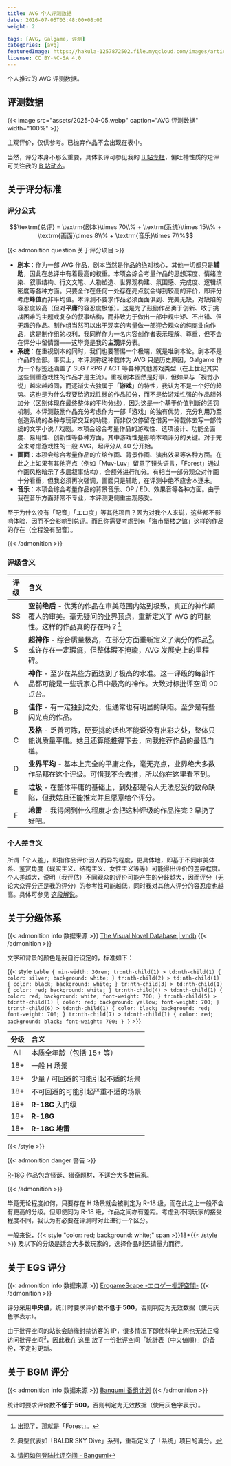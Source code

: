 ```yaml
---
title: AVG 个人评测数据
date: 2016-07-05T03:48:00+08:00
weight: 2

tags: [AVG, Galgame, 评测]
categories: [avg]
featuredImage: https://hakula-1257872502.file.myqcloud.com/images/article-covers/yuki.webp
license: CC BY-NC-SA 4.0
---
```


个人推过的 AVG 评测数据。

<!--more-->

## 评测数据

{{< image src="assets/2025-04-05.webp" caption="AVG 评测数据" width="100%" >}}

主观评价，仅供参考。已抛弃作品不会出现在表中。

当然，评分本身不那么重要，具体长评可参见我的 [B 站专栏][avg-bilibili]，偏吐槽性质的短评可关注我的 [B 站动态][posts-bilibili]。

[avg-bilibili]: https://www.bilibili.com/read/readlist/rl228822
[posts-bilibili]: https://space.bilibili.com/3507112/dynamic

## 关于评分标准

### 评分公式

$$\textrm{总评} = \textrm{剧本}\times 70\\% + \textrm{系统}\times 15\\% + \textrm{画面}\times 8\\% + \textrm{音乐}\times 7\\%$$

{{< admonition question 关于评分项目 >}}

- **剧本**：作为一部 AVG 作品，剧本当然是作品的绝对核心，其他一切都只是**辅助**，因此在总评中有着最高的权重。本项会综合考量作品的思想深度、情绪渲染、叙事结构、行文文笔、人物塑造、世界观构建、氛围感、完成度、逻辑缜密度等各种方面。只要全作在任何一处存在亮点就会得到较高的评价，即评分考虑**峰值**而非平均值。本评测不要求作品必须面面俱到、完美无缺，对缺陷的容忍度较高（但对**平庸**的容忍度极低）。这是为了鼓励作品勇于创新、敢于挑战困难的主题或复杂的叙事结构，而非致力于做出一部中规中矩、不出错、但无趣的作品。制作组当然可以出于现实的考量做一部迎合观众的纯商业向作品，这是制作组的权利，我同样作为一名内容创作者表示理解、尊重，但不会在评分中留情面——这毕竟是我的**主观**评分表。
- **系统**：在重视剧本的同时，我们也要警惕一个极端，就是唯剧本论。剧本不是作品的全部。事实上，本评测称这种载体为 AVG 只是历史原因，Galgame 作为一个标签还涵盖了 SLG / RPG / ACT 等各种其他游戏类型（在上世纪其实这些侧重游戏性的作品才是主流）。重视剧本固然是好事，但如果与「视觉小说」越来越趋同，而逐渐失去独属于「**游戏**」的特性，我认为不是一个好的趋势。这也是为什么我要给游戏性弱的作品扣分，而不是给游戏性强的作品额外加分（区别体现在最终整体的平均分线），因为这是一个基于价值判断的惩罚机制。本评测鼓励作品充分考虑作为一部「游戏」的独有优势，充分利用乃至创造系统的各种与玩家交互的功能，而非仅仅停留在借另一种载体去写一部传统的文字小说 / 戏剧。本项会综合考量作品的游戏性、选项设计、功能全面度、易用性、创新性等各种方面，其中游戏性是影响本项评分的关键。对于完全未考虑游戏性的一般 AVG，起评分从 40 分开始。
- **画面**：本项会综合考量作品的立绘作画、背景作画、演出效果等各种方面。在此之上如果有其他亮点（例如「Muv-Luv」留意了镜头语言，「Forest」通过作画风格暗示了多层叙事结构），会额外进行加分。有相当一部分观众对作画十分看重，但我必须再次强调，画面只是辅助，在评测中绝不应舍本逐末。
- **音乐**：本项会综合考量作品的背景音乐、OP / ED、效果音等各种方面。由于我在音乐方面非常不专业，本评测更侧重主观感受。

至于为什么没有「配音」「エロ度」等其他项目？因为对我个人来说，这些都不影响体验，因而不会影响到总评。而且你需要考虑到有「海市蜃楼之馆」这样的作品的存在（全程没有配音）。

{{< /admonition >}}

### 评级含义

| 评级  | 含义                                                                                                                                                |
| :---: | :-------------------------------------------------------------------------------------------------------------------------------------------------- |
|  SS   | **空前绝后** - 优秀的作品在审美范围内达到极致，真正的神作颠覆人的审美。毫无疑问的业界顶点，重新定义了 AVG 的可能性。这样的作品真的存在吗？[^forest] |
|   S   | **超神作** - 综合质量极高，在部分方面重新定义了满分的作品[^bsd]。或许存在一定瑕疵，但整体瑕不掩瑜，AVG 发展史上的里程碑。                           |
|   A   | **神作** - 至少在某些方面达到了极高的水准。这一评级的每部作品都可能是一些玩家心目中最高的神作。大致对标批评空间 90 点台。                           |
|   B   | **佳作** - 有一定独到之处，但通常也有明显的缺陷。至少是有些闪光点的作品。                                                                           |
|   C   | **及格** - 乏善可陈，硬要挑的话也不能说没有出彩之处，整体只能说质量平庸。姑且还算能推得下去，向我推荐作品的最低门槛。                               |
|   D   | **业界平均** - 基本上完全的平庸之作，毫无亮点，业界绝大多数作品都在这个评级。可惜我不会去推，所以你在这里看不到。                                   |
|   E   | **垃圾** - 在整体平庸的基础上，到处都是令人无法忍受的致命缺陷，但我姑且还能推完并且愿意给个评分。                                                   |
|   F   | **地雷** - 我得闲到什么程度才会把这种评级的作品推完？早扔了好吧。                                                                                   |

[^forest]: 出现了，那就是「Forest」。
[^bsd]: 典型代表如「BALDR SKY Dive」系列，重新定义了「系统」项目的满分。

### 个人差含义

所谓「个人差」，即指作品评价因人而异的程度，更具体地，即基于不同审美体系、鉴赏角度（现实主义、结构主义、女性主义等等）可能得出评价的差异程度。个人差越大，说明（我评估）不同观众的评价可能产生的分歧越大，因而评分（无论大众评分还是我的评分）的参考性可能越低，同时我对其他人评分的容忍度也越高。具体可参见 [这段解说](https://www.bilibili.com/opus/867983182249590789)。

## 关于分级体系

{{< admonition info 数据来源 >}}
[The Visual Novel Database | vndb](https://vndb.org/v/all?q=;fil=tagspoil-0;rfil=;o=d;s=rating)
{{< /admonition >}}

文字和背景的颜色是我自行设定的，标准如下：

{{< style `
table {
  min-width: 30rem;
  tr:nth-child(1) > td:nth-child(1) { color: silver; background: white; }
  tr:nth-child(2) > td:nth-child(1) { color: black; background: white; }
  tr:nth-child(3) > td:nth-child(1) { color: red; background: white; }
  tr:nth-child(4) > td:nth-child(1) { color: red; background: white; font-weight: 700; }
  tr:nth-child(5) > td:nth-child(1) { color: red; background: yellow; font-weight: 700; }
  tr:nth-child(6) > td:nth-child(1) { color: black; background: red; font-weight: 700; }
  tr:nth-child(7) > td:nth-child(1) { color: red; background: black; font-weight: 700; }
}
` >}}

| 分级  | 含义                              |
| :---: | :-------------------------------- |
|  All  | 本质全年龄（包括 15+ 等）         |
|  18+  | 一般 H 场景                       |
|  18+  | 少量 / 可回避的可能引起不适的场景 |
|  18+  | 不可回避的可能引起严重不适的场景  |
|  18+  | **R-18G** 入门级                  |
|  18+  | **R-18G**                         |
|  18+  | **R-18G 地雷**                    |

{{< /style >}}

{{< admonition danger 警告 >}}

[R-18G][r18g] 作品包含怪诞、猎奇题材，不适合大多数玩家。

[r18g]: https://zh.moegirl.org.cn/%E7%8C%8E%E5%A5%87#%E4%B8%8ER18G%E7%9A%84%E5%85%B3%E7%B3%BB

{{< /admonition >}}

毕竟无论程度如何，只要存在 H 场景就会被判定为 R-18 级，而在此之上一般不会有更高的分级。但即使同为 R-18 级，作品之间亦有差距。考虑到不同玩家的接受程度不同，我认为有必要在评测时对此进行一个区分。

一般来说，{{< style "color: red; background: white;" span >}}18+{{< /style >}} 及以下的分级是适合大多数玩家的，选择作品时还请量力而行。

## 关于 EGS 评分

{{< admonition info 数据来源 >}}
[ErogameScape -エロゲー批評空間-](https://erogamescape.dyndns.org/~ap2/ero/toukei_kaiseki/toukei_median.php?count=500)
{{< /admonition >}}

评分采用**中央値**，统计时要求评价数**不低于 500**，否则判定为无效数据（使用灰色字表示）。

由于批评空间的站长会随缘封禁访客的 IP，很多情况下即使科学上网也无法正常访问批评空间[^egs-bgm]，因此我在 [这里][egs-backup] 放了一份批评空间「統計表（中央値順）」的备份，不定时更新。

[egs-backup]: https://files.hakula.xyz/%E6%89%B9%E8%A9%95%E7%A9%BA%E9%96%93/

[^egs-bgm]: [请问如何登陆批评空间 - Bangumi](https://bgm.tv/group/topic/360497)

## 关于 BGM 评分

{{< admonition info 数据来源 >}}
[Bangumi 番组计划](https://bgm.tv/game/tag/galgame/?sort=rank)
{{< /admonition >}}

统计时要求评价数**不低于 500**，否则判定为无效数据（使用灰色字表示）。
